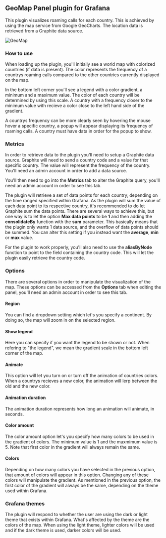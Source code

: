 ## GeoMap Panel plugin for Grafana

This plugin visualizes roaming calls for each country. This is achieved by using the map service from Google GeoCharts. The location data is retrieved from a Graphite data source.

![GeoMap](images/GeoMap_Preview.gif)

### How to use
When loading up the plugin, you'll initially see a world map with colorized countries (if data is present). The color represents the frequency of a countrys roaming calls compared to the other countries currently displayed on the map. 

In the bottom left corner you'll see a legend with a color gradient, a minimum and a maximum value. The color of each country will be determined by using this scale. A country with a frequency closer to the minimum value with recieve a color close to the left hand side of the gradient.

A countrys frequency can be more clearly seen by hovering the mouse hover a specific country, a popup will appear displaying its frequency of roaming calls. A country must have data in order for the popup to show.

### Metrics
In order to retrieve data to the plugin you'll need to setup a Graphite data source. Graphite will need to send a country code and a value for that specific country. The value will represent the frequency of the country. You'll need an admin account in order to add a data source.

You'll then need to go into the **Metrics** tab to alter the Graphite query, you'll need an admin account in order to see this tab.

The plugin will retrieve a set of data points for each country, depending on the time ranged specified within Grafana. As the plugin will sum the value of each data point to its respective country, it's recommended to do let Graphite sum the data points. There are several ways to achieve this, but one way is to let the option **Max data points** to be **1** and then adding the **consolidateBy** function with the **sum** parameter. This basically means that the plugin only wants 1 data source, and the overflow of data points should be summed. You can alter this setting if you instead want the **average**, **min** or **max** value.

For the plugin to work properly, you'll also need to use the **aliasByNode** function to point to the field containing the country code. This will let the plugin easily retrieve the country code.

### Options
There are several options in order to manipulate the visualization of the map. These options can be accessed from the **Options** tab when editing the panel, you'll need an admin account in order to see this tab.

#### Region
You can find a dropdown setting which let's you specify a continent. By doing so, the map will zoom in on the selected region.

#### Show legend
Here you can specify if you want the legend to be shown or not. When refering to "the legend", we mean the gradient scale in the bottom left corner of the map.

#### Animate
This option will let you turn on or turn off the animation of countries colors. When a countrys recieves a new color, the animation will lerp between the old and the new color.

#### Animation duration
The animation duration represents how long an animation will animate, in seconds. 

#### Color amount
The color amount option let's you specify how many colors to be used in the gradient of colors. The minimum value is 1 and the maxmimum value is 5. Note that first color in the gradient will always remain the same.

#### Colors
Depending on how many colors you have selected in the previous option, that amount of colors will appear in this option. Changing any of these colors will manipulate the gradient. As mentioned in the previous option, the first color of the gradient will always be the same, depending on the theme used within Grafana.

### Grafana themes
The plugin will respond to whether the user are using the dark or light theme that exists within Grafana. What's affected by the theme are the colors of the map. When using the light theme, lighter colors will be used and if the dark theme is used, darker colors will be used.
